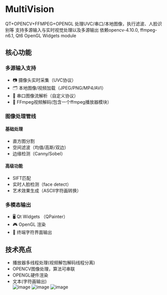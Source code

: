 # MultiVision
QT+OPENCV+FFMPEG+OPENGL 处理UVC/串口/本地图像，执行滤波、人脸识别等
支持多源输入与实时视觉处理以及多源输出
依赖opencv-4.10.0, ffmpeg-n6.1, Qt6 OpenGL Widgets module
## 核心功能

### 多源输入支持
- 📷 摄像头实时采集（UVC协议）
- 🗂 本地图像/视频加载（JPEG/PNG/MP4/AVI）
- 📡 串口图像流解析（自定义协议）
- 🎥 FFmpeg视频解码(包含一个ffmpeg播放器模块）

### 图像处理管线
#### 基础处理
- 直方图分割
- 空间滤波（均值/高斯/双边）
- 边缘检测（Canny/Sobel）

#### 高级功能
- SIFT匹配
- 实时人脸检测（face detect）
- 艺术效果生成（ASCII字符画转换）

### 多模态输出
- 🖥️ Qt Widgets （QPainter）
- 🎮 OpenGL 渲染
- 📝 终端字符界面输出

## 技术亮点
- 播放器多线程处理(视频解包解码线程分离)
- OPENCV图像处理，算法可串联
- OPENGL硬件渲染
- 文本(字符画输出)  
![image](https://github.com/minasanohayo/MultiVision/blob/main/BAD_APPLE_2025.gif "preview")
![image](https://github.com/minasanohayo/MultiVision/blob/main/QQ20250221-223305.png "preview")
![image](https://github.com/minasanohayo/MultiVision/blob/main/SIFT.gif "SIFT_preview")
